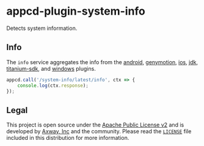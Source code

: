 # appcd-plugin-system-info

Detects system information.

## Info

The `info` service aggregates the info from the
[android](https://npmjs.org/package/appcd-plugin-android),
[genymotion](https://npmjs.org/package/appcd-plugin-genymotion),
[ios](https://npmjs.org/package/appcd-plugin-ios),
[jdk](https://npmjs.org/package/appcd-plugin-jdk),
[titanium-sdk](https://npmjs.org/package/appcd-plugin-titanium-sdk), and
[windows](https://npmjs.org/package/appcd-plugin-windows) plugins.

```js
appcd.call('/system-info/latest/info', ctx => {
	console.log(ctx.response);
});
```

## Legal

This project is open source under the [Apache Public License v2][1] and is developed by
[Axway, Inc](http://www.axway.com/) and the community. Please read the [`LICENSE`][1] file included
in this distribution for more information.

[1]: https://github.com/appcelerator/appcd-plugin-system-info/blob/master/LICENSE
